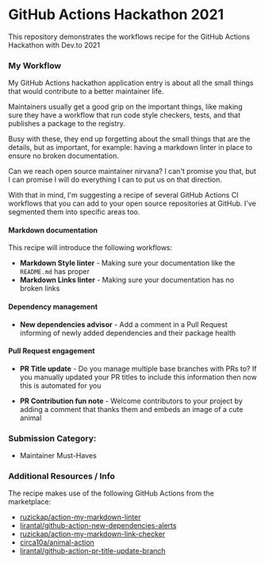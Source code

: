 # GitHub Actions Hackathon 2021

This repository demonstrates the workflows recipe for the GitHub Actions Hackathon with Dev.to 2021


### My Workflow

My GitHub Actions hackathon application entry is about all the small things that would contribute to a better maintainer life.

Maintainers usually get a good grip on the important things, like making sure they have a workflow that run code style checkers, tests, and that publishes a package to the registry.

Busy with these, they end up forgetting about the small things that are the details, but as important, for example: having a markdown linter in place to ensure no broken documentation.

Can we reach open source maintainer nirvana?
I can't promise you that, but I can promise I will do everything I can to put us on that direction.

With that in mind, I'm suggesting a recipe of several GitHub Actions CI workflows that you can add to your open source repositories at GitHub. I've segmented them into specific areas too.

#### Markdown documentation

This recipe will introduce the following workflows:
- **Markdown Style linter** - Making sure your documentation like the `README.md` has proper 
- **Markdown Links linter** - Making sure your documentation has no broken links

#### Dependency management

- **New dependencies advisor** - Add a comment in a Pull Request informing of newly added dependencies and their package health

#### Pull Request engagement

- **PR Title update** - Do you manage multiple base branches with PRs to? If you manually updated your PR titles to include this information then now this is automated for you

- **PR Contribution fun note** - Welcome contributors to your project by adding a comment that thanks them and embeds an image of a cute animal

### Submission Category: 

- Maintainer Must-Haves

### Additional Resources / Info

The recipe makes use of the following GitHub Actions from the marketplace:

- [ruzickap/action-my-markdown-linter](https://github.com/marketplace/actions/my-markdown-linter)
- [lirantal/github-action-new-dependencies-alerts](https://github.com/marketplace/actions/new-dependencies-advisor)
- [ruzickap/action-my-markdown-link-checker](https://github.com/marketplace/actions/my-markdown-link-checker)
- [circa10a/animal-action](https://github.com/marketplace/actions/animal-action)
- [lirantal/github-action-pr-title-update-branch](https://github.com/marketplace/actions/pull-request-title-update-to-include-base-branch)
